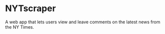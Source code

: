 # NYTscraper
A web app that lets users view and leave comments on the latest news from the NY Times.
